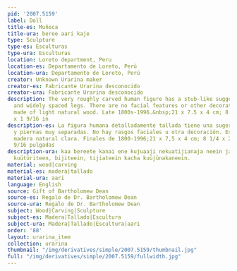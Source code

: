```yaml
---
pid: '2007.5159'
label: Doll
title-es: Muñeca
title-ura: beree aari kaje
type: Sculpture
type-es: Esculturas
type-ura: Esculturas
location: Loreto department, Peru
location-es: Departamento de Loreto, Perú
location-ura: Departamento de Loreto, Perú
creator: Unknown Urarina maker
creator-es: Fabricante Urarina desconocido
creator-ura: Fabricante Urarina desconocido
description: The very roughly carved human figure has a stub-like suggestion of arms
  and widely spaced legs. There are no facial features or other decoration. It is
  made of light natural wood. Late 1800s-1996.&nbsp;21 x 7.5 x 4 cm; 8 1/4 x 2 15/16
  x 1 9/16 in
description-es: La figura humana detalladamente tallada tiene una sugerencia de brazos
  y piernas muy separadas. No hay rasgos faciales u otra decoración. Está hecho de
  madera natural clara. Finales de 1800-1996;21 x 7,5 x 4 cm; 8 1/4 x 2 15/16 x 1
  9/16 pulgadas
description-ura: kaa bereete kanai ene kujuaaji nekuatijianaja neein jaüre aari kaje,
  kuütüriteen, bijiteein, tijiateein kacha kuüjünakaneein.
material: wood|carving
material-es: madera|tallado
material-ura: aari
language: English
source: Gift of Bartholomew Dean
source-es: Regalo de Dr. Bartholomew Dean
source-ura: Regalo de Dr. Bartholomew Dean
subject: Wood|Carving|Sculpture
subject-es: Madera|Tallado|Escultura
subject-ura: Madera|Tallado|Escultura|aari
order: '88'
layout: urarina_item
collection: urarina
thumbnail: "/img/derivatives/simple/2007.5159/thumbnail.jpg"
full: "/img/derivatives/simple/2007.5159/fullwidth.jpg"
---
```

